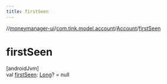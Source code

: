 ```yaml
---
title: firstSeen
---
```

//[moneymanager-ui](../../../index.html)/[com.tink.model.account](../index.html)/[Account](index.html)/[firstSeen](first-seen.html)



# firstSeen



[androidJvm]\
val [firstSeen](first-seen.html): [Long](https://kotlinlang.org/api/latest/jvm/stdlib/kotlin/-long/index.html)? = null




